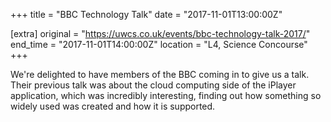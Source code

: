 +++
title = "BBC Technology Talk"
date = "2017-11-01T13:00:00Z"

[extra]
original = "https://uwcs.co.uk/events/bbc-technology-talk-2017/"    
end_time = "2017-11-01T14:00:00Z"
location = "L4, Science Concourse"
+++

We're delighted to have members of the BBC coming in to give us a talk. Their previous talk was about the cloud computing side of the iPlayer application, which was incredibly interesting, finding out how something so widely used was created and how it is supported.

